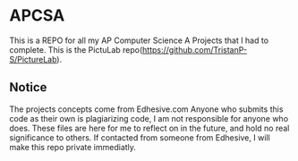 # APCSA
This is a REPO for all my AP Computer Science A Projects that I had to complete. This is the PictuLab repo(https://github.com/TristanP-S/PictureLab).
## Notice
The projects concepts come from Edhesive.com
Anyone who submits this code as their own is plagiarizing code, I am not responsible for anyone who does.
These files are here for me to reflect on in the future, and hold no real significance to others.
If contacted from someone from Edhesive, I will make this repo private immediatly.
